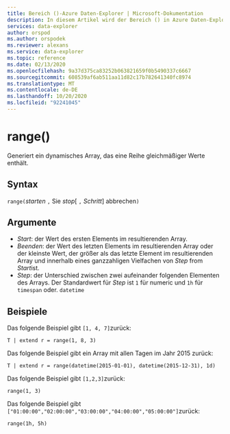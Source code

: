 ```yaml
---
title: Bereich ()-Azure Daten-Explorer | Microsoft-Dokumentation
description: In diesem Artikel wird der Bereich () in Azure Daten-Explorer beschrieben.
services: data-explorer
author: orspod
ms.author: orspodek
ms.reviewer: alexans
ms.service: data-explorer
ms.topic: reference
ms.date: 02/13/2020
ms.openlocfilehash: 9a37d375ca83252b063821659f0b5490337c6667
ms.sourcegitcommit: 608539af6ab511aa11d82c17b782641340fc8974
ms.translationtype: MT
ms.contentlocale: de-DE
ms.lasthandoff: 10/20/2020
ms.locfileid: "92241045"
---
```

# <a name="range"></a>range()

Generiert ein dynamisches Array, das eine Reihe gleichmäßiger Werte enthält.

## <a name="syntax"></a>Syntax

`range(`*starten* `,` Sie *stop*[ `,` *Schritt*] abbrechen`)` 

## <a name="arguments"></a>Argumente

* *Start*: der Wert des ersten Elements im resultierenden Array. 
* *Beenden*: der Wert des letzten Elements im resultierenden Array oder der kleinste Wert, der größer als das letzte Element im resultierenden Array und innerhalb eines ganzzahligen Vielfachen von *Step* from *Start*ist.
* *Step*: der Unterschied zwischen zwei aufeinander folgenden Elementen des Arrays. Der Standardwert für *Step* ist `1` für numeric und `1h` für `timespan` oder. `datetime`

## <a name="examples"></a>Beispiele

Das folgende Beispiel gibt `[1, 4, 7]`zurück:

```kusto
T | extend r = range(1, 8, 3)
```

Das folgende Beispiel gibt ein Array mit allen Tagen im Jahr 2015 zurück:

```kusto
T | extend r = range(datetime(2015-01-01), datetime(2015-12-31), 1d)
```

Das folgende Beispiel gibt `[1,2,3]`zurück:

```kusto
range(1, 3)
```

Das folgende Beispiel gibt `["01:00:00","02:00:00","03:00:00","04:00:00","05:00:00"]`zurück:

```kusto
range(1h, 5h)
```
